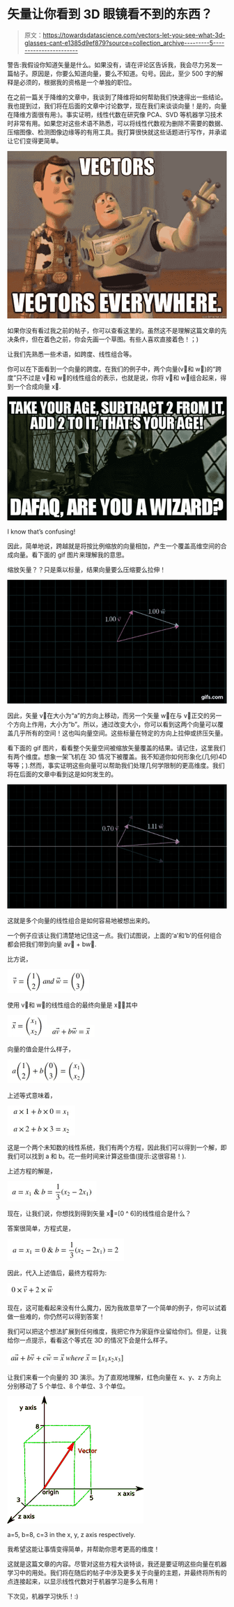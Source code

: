 # 矢量让你看到 3D 眼镜看不到的东西？

> 原文：<https://towardsdatascience.com/vectors-let-you-see-what-3d-glasses-cant-e1385d9ef879?source=collection_archive---------5----------------------->

警告:我假设你知道矢量是什么。如果没有，请在评论区告诉我，我会尽力另发一篇帖子。原因是，你要么知道向量，要么不知道。句号。因此，至少 500 字的解释是必须的，根据我的资格是一个单独的职位。

在之前一篇关于降维的文章中，我谈到了降维将如何帮助我们快速得出一些结论。我也提到过，我们将在后面的文章中讨论数学，现在我们来谈谈向量！是的，向量在降维方面很有用:)。事实证明，线性代数在研究像 PCA、SVD 等机器学习技术时非常有用。如果您对这些术语不熟悉，可以将线性代数视为删除不需要的数据、压缩图像、检测图像边缘等的有用工具。我打算很快就这些话题进行写作，并承诺让它们变得更简单。

![](img/dacab0c39a0cf53088a45324a9432039.png)

如果你没有看过我之前的帖子，你可以查看这里的。虽然这不是理解这篇文章的先决条件，但在着色之前，你会先画一个草图。有些人喜欢直接着色！；)

让我们先熟悉一些术语，如跨度、线性组合等。

你可以在下面看到一个向量的跨度。在我们的例子中，两个向量(v⃗和 w⃗)的“跨度”只不过是 v⃗和 w⃗的线性组合的表示，也就是说，你将 v⃗和 w⃗组合起来，得到一个合成向量 x⃗.

![](img/fa13fd29569d40c217fa4413dbbbfe04.png)

I know that’s confusing!

因此，简单地说，跨越就是将按比例缩放的向量相加，产生一个覆盖高维空间的合成向量。看下面的 gif 图片来理解我的意思。

缩放矢量？？只是乘以标量，结果向量要么压缩要么拉伸！

![](img/9e1dd18ecb50200813507e911abeae8c.png)

因此，矢量 v⃗在大小为“a”的方向上移动，而另一个矢量 w⃗在与 v⃗正交的另一个方向上作用，大小为“b”。所以，通过改变大小，你可以看到这两个向量可以覆盖几乎所有的空间！这也叫向量空间。这些标量在特定的方向上拉伸或挤压矢量。

看下面的 gif 图片，看看整个矢量空间被缩放矢量覆盖的结果。请记住，这里我们有两个维度。想象一架飞机在 3D 情况下被覆盖。我不知道你如何形象化(几何)4D 等等；).然而，事实证明这些向量可以帮助我们处理几何学限制的更高维度。我们将在后面的文章中看到这是如何发生的。

![](img/1df6ff3c2b2932621783e0632ce55ec7.png)

这就是多个向量的线性组合是如何容易地被想出来的。

一个例子应该让我们清楚地记住这一点。我们试图说，上面的‘a’和‘b’的任何组合都会把我们带到向量 av⃗ + bw⃗.

比方说，

![](img/21e0e1061021c25b6581e2d32b8ca9c9.png)

使用 v⃗和 w⃗的线性组合的最终向量是 x⃗，其中

![](img/b3d1dae927d475aa62cb7a2d5d52f740.png)![](img/946494773677c5230529f1c29017308f.png)

向量的值会是什么样子，

![](img/9f111cb320c085af1869d6778b18adab.png)

上述等式意味着，

![](img/ae52c2be8988023449af230053090f4e.png)

这是一个两个未知数的线性系统，我们有两个方程，因此我们可以得到一个解，即我们可以找到 a 和 b。花一些时间来计算这些值(提示:这很容易！).

上述方程的解是，

![](img/5ff13f0d2f9e5ee63369f6403aca081a.png)

现在，让我们说，你想找到得到矢量 x⃗=[0 ^ 6]的线性组合是什么？

答案很简单，方程式是，

![](img/23a8d665740bfe72960fec72349e85f1.png)

因此，代入上述值后，最终方程将为:

![](img/d211902f692907fdbefae799ed842ea8.png)

现在，这可能看起来没有什么魔力，因为我故意举了一个简单的例子，你可以试着做一些难的，你仍然可以得到答案！

我们可以把这个想法扩展到任何维度，我把它作为家庭作业留给你们。但是，让我给你一点提示，看看这个等式在 3D 的情况下会是什么样子。

![](img/32efae2db8f8cabee88f58c564fd5b4b.png)

让我们来看一个向量的 3D 演示。为了直观地理解，红色向量在 x、y、z 方向上分别移动了 5 个单位、8 个单位、3 个单位。

![](img/c980eef75c22d828d88388c992077a89.png)

a=5, b=8, c=3 in the x, y, z axis respectively.

我希望这能让事情变得简单，并帮助你思考更高的维度！

这就是这篇文章的内容。尽管对这些方程大谈特谈，我还是要证明这些向量在机器学习中的用处。我们将在随后的帖子中涉及更多关于向量的主题，并最终将所有的点连接起来，以显示线性代数对于机器学习是多么有用！

下次见，机器学习快乐！:)
